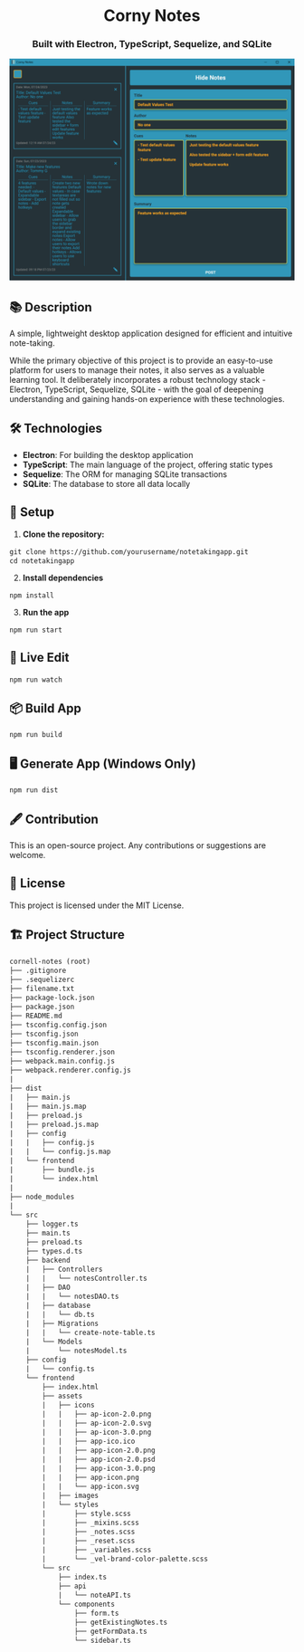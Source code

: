 <h1 align="center">Corny Notes</h1>
<h3 align="center">Built with Electron, TypeScript, Sequelize, and SQLite</h3>

![Note Taking App Screenshot](./src/frontend/assets/images/corny-notes-0.8-ss.png)

## 📚 Description

A simple, lightweight desktop application designed for efficient and intuitive note-taking.

While the primary objective of this project is to provide an easy-to-use platform for users to manage their notes, it also serves as a valuable learning tool. It deliberately incorporates a robust technology stack - Electron, TypeScript, Sequelize, SQLite - with the goal of deepening understanding and gaining hands-on experience with these technologies.

## 🛠️ Technologies

- **Electron**: For building the desktop application
- **TypeScript**: The main language of the project, offering static types
- **Sequelize**: The ORM for managing SQLite transactions
- **SQLite**: The database to store all data locally

## 🚀 Setup

1. **Clone the repository:**

```
git clone https://github.com/yourusername/notetakingapp.git
cd notetakingapp
```

2. **Install dependencies**

```
npm install
```

3. **Run the app**

```
npm run start
```

## 🎨 Live Edit

```
npm run watch
```

## 📦 Build App

```
npm run build
```

## 🖥️ Generate App (Windows Only)

```
npm run dist
```

## 🖋️ Contribution

This is an open-source project. Any contributions or suggestions are welcome.

## 📄 License

This project is licensed under the MIT License.

## 🏗️ Project Structure

```
cornell-notes (root)
├── .gitignore
├── .sequelizerc
├── filename.txt
├── package-lock.json
├── package.json
├── README.md
├── tsconfig.config.json
├── tsconfig.json
├── tsconfig.main.json
├── tsconfig.renderer.json
├── webpack.main.config.js
├── webpack.renderer.config.js
|
├── dist
|   ├── main.js
|   ├── main.js.map
|   ├── preload.js
|   ├── preload.js.map
|   ├── config
|   |   ├── config.js
|   |   └── config.js.map
|   └── frontend
|       ├── bundle.js
|       └── index.html
|
├── node_modules
|
└── src
    ├── logger.ts
    ├── main.ts
    ├── preload.ts
    ├── types.d.ts
    ├── backend
    |   ├── Controllers
    |   |   └── notesController.ts
    |   ├── DAO
    |   |   └── notesDAO.ts
    |   ├── database
    |   |   └── db.ts
    |   ├── Migrations
    |   |   └── create-note-table.ts
    |   └── Models
    |       └── notesModel.ts
    ├── config
    |   └── config.ts
    └── frontend
        ├── index.html
        ├── assets
        |   ├── icons
        |   |   ├── ap-icon-2.0.png
        |   |   ├── ap-icon-2.0.svg
        |   |   ├── ap-icon-3.0.png
        |   |   ├── app-ico.ico
        |   |   ├── app-icon-2.0.png
        |   |   ├── app-icon-2.0.psd
        |   |   ├── app-icon-3.0.png
        |   |   ├── app-icon.png
        |   |   └── app-icon.svg
        |   ├── images
        |   └── styles
        |       ├── style.scss
        |       ├── _mixins.scss
        |       ├── _notes.scss
        |       ├── _reset.scss
        |       ├── _variables.scss
        |       └── _vel-brand-color-palette.scss
        └── src
            ├── index.ts
            ├── api
            |   └── noteAPI.ts
            └── components
                ├── form.ts
                ├── getExistingNotes.ts
                ├── getFormData.ts
                └── sidebar.ts
```
